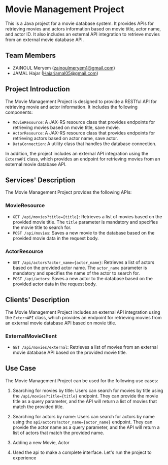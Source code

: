 
# Movie Management Project

This is a Java project for a movie database system. It provides APIs for retrieving movies and actors information based on movie title, actor name, and actor ID. It also includes an external API integration to retrieve movies from an external movie database API.

## Team Members

- ZAiNOUL Meryem (zainoulmeryem1@gmail.com)
- JAMAL Hajar (Hajarjamal05@gmail.com)

## Project Introduction

The Movie Management Project is designed to provide a RESTful API for retrieving movie and actor information. It includes the following components:

- `MovieResource`: A JAX-RS resource class that provides endpoints for retrieving movies based on movie title, save movie.
- `ActorResource`: A JAX-RS resource class that provides endpoints for retrieving actors based on actor name, save actor.
- `DataConnection`: A utility class that handles the database connection.

In addition, the project includes an external API integration using the `ExternAPI` class, which provides an endpoint for retrieving movies from an external movie database API.

## Services' Description

The Movie Management Project provides the following APIs:

### MovieResource

- `GET /api/movies?title={title}`: Retrieves a list of movies based on the provided movie title. The `title` parameter is mandatory and specifies the movie title to search for.
- `POST /api/movies`: Saves a new movie to the database based on the provided movie data in the request body.

### ActorResource

- `GET /api/actors?actor_name={actor_name}`: Retrieves a list of actors based on the provided actor name. The `actor_name` parameter is mandatory and specifies the name of the actor to search for.
- `POST /api/actors`: Saves a new actor to the database based on the provided actor data in the request body.

## Clients' Description

The Movie Management Project includes an external API integration using the `ExternAPI` class, which provides an endpoint for retrieving movies from an external movie database API based on movie title.

### ExternalMovieClient

- `GET /api/movies/external`: Retrieves a list of movies from an external movie database API based on the provided movie title.

## Use Case

The Movie Management Project can be used for the following use cases:

1. Searching for movies by title: Users can search for movies by title using the `/api/movies?title={title}` endpoint. They can provide the movie title as a query parameter, and the API will return a list of movies that match the provided title.

3. Searching for actors by name: Users can search for actors by name using the `api/actors?actor_name={actor_name}` endpoint. They can provide the actor name as a query parameter, and the API will return a list of actors that match the provided name.

4. Adding a new Movie, Actor
5.  Used the api to make a complete interface. Let's run the project to experience
